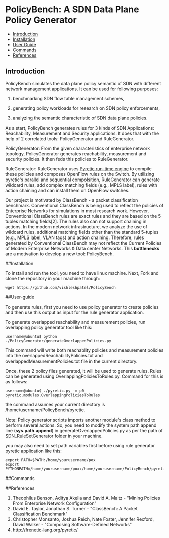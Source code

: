 PolicyBench: A SDN Data Plane Policy Generator
===============================================
- [Introduction](#introduction)
- [Installation](#installation)
- [User Guide](#user-guide)
- [Commands](#commands)
- [References](#references)


## Introduction

PolicyBench simulates the data plane policy semantic of SDN with different network management applications. It can be used for following purposes:

1. benchmarking SDN flow table management schemes,

2. generating policy workloads for research on SDN policy enforcements,

3. analyzing the semantic characteristic of SDN data plane policies.

As a start, PolicyBench generates rules for 3 kinds of SDN Applications: Reachability, Measurement and Security applications. It does that with the help of 2 correlated tools: PolicyGenerator and RuleGenerator. 

PolicyGenerator: From the given characteristics of enterprise network topology, PolicyGenerator generates reachability, measurement and security policies. It then feds this policies to RuleGenerator.

RuleGenerator: RuleGenerator uses [Pyretic run-time engine](http://frenetic-lang.org/pyretic/) to compile these policies and composes OpenFlow rules on the Switch. By utilizing pyretic's parallel and sequential compolsition, RuleGenerator can generate wildcard rules, add complex matching fields (e.g., MPLS label), rules with action chaining and can install them on OpenFlow switches. 

Our project is motivated by ClassBench - a packet classification benchmark. Conventional ClassBench is being used to reflect the policies of Enterprise Networks for simulations in most research work. However, Conventional ClassBench rules are exact rules and they are based on the 5 tuples matching fields[2]. The rules also can not support chaining in actions. In the modern network infrastructure, we analyze the use of wildcard rules, additional matching fields other than the standard 5-tuples (e.g., MPLS label, VLAN tags) and action chaining. Therefore, rules generated by Conventional ClassBench may not reflect the Current Policies of Modern Enterprise Networks & Data center Networks. This **bottlenecks** are a motivation to develop a new tool: PolicyBench.

##Installation

To install and run the tool, you need to have linux machine. Next, Fork and clone the repository in your machine through:

    wget https://github.com/vishleshpatel/PolicyBench
    
    
##User-guide

To generate rules, first you need to use policy generator to create policies and then use this output as input for the rule generator application.

To generate overlapped reachability and measurement policies, run overlapping policy generator tool like this:

    username@ubuntu$ python ./PolicyGenerator/generateOverlappedPolicies.py 
    
This command will write both reachablity policies and measurement policies into the overlappedReachabilityPolicies.txt and overlappedMeasurementPolicies.txt file in the current directory.

Once, these 2 policy files generated, it will be used to generate rules. Rules can be generated using OverlappingPoliciesToRules.py. Command for this is as follows:

    username@ubuntu$ ./pyretic.py -m p0 pyretic.modules.OverlappingPoliciesToRules

the command assumes your current directory is /home/username/PolicyBench/pyretic. 

Note: Policy generator scripts imports another module's class method to perform several actions. So, you need to modify the system path append line (**sys.path.append**) in generateOverlappedPolicies.py as per the path of SDN_RuleSetGenerator folder in your machine.

you may also need to set path variables first before using rule generator pyretic application like this:

    export PATH=$PATH:/home/yourusername/pox
    export PYTHONPATH=/home/yourusername/pox:/home/yourusername/PolicyBench/pyretic

##Commands




##References
1. Theophilus Benson, Aditya Akella and David A. Maltz - "Mining Policies From Enterprise Network Configuration"
2. David E. Taylor, Jonathan S. Turner - "ClassBench: A Packet Classification Benchmark"
3. Christopher Monsanto, Joshua Reich, Nate Foster, Jennifer Rexford, David Walker - "Composing Software-Defined Networks"
4. http://frenetic-lang.org/pyretic/

